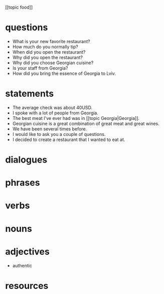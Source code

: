 [[topic food]]
# questions
- What is your new favorite restaurant?
- How much do you normally tip?
- When did you open the restaurant?
- Why did you open the restaurant?
- Why did you choose Georgian cuisine?
- Is your staff from Georgia?
- How did you bring the essence of Georgia to Lviv.

# statements
- The average check was about 40USD.
- I spoke with a lot of people from Georgia.
- The best meat I've ever had was in [[topic Georgia|Georgia]].
- Georgian cuisine is a great combination of great meat and great wines.
- We have been several times before.
- I would like to ask you a couple of questions.
- I decided to create a restaurant that I wanted to eat at.

# dialogues

# phrases

# verbs

# nouns

# adjectives
- authentic
# resources
